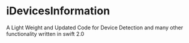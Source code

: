 # iDevicesInformation
A Light Weight and Updated Code for Device Detection and many other functionality  written in swift 2.0
